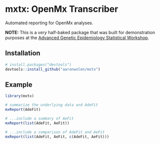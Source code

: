 # mxtx: OpenMx Transcriber

Automated reporting for OpenMx analyses.

**NOTE:** This is a *very* half-baked package that was built for demonstration purposes at the [Advanced Genetic Epidemiology Statistical Workshop](http://www.vipbg.vcu.edu/events/workshops/2017/ages/).

## Installation

```r
# install.packages("devtools")
devtools::install_github("aaronwolen/mxtx")
```

## Example

```r
library(mxtx)

# summarize the underlying data and AdeFit
mxReport(AdeFit)

# ...include a summary of AeFit
mxReport(list(AdeFit, AeFit))

# ...include a comparison of AdeFit and AeFit
mxReport(list(AdeFit, AeFit, c(AdeFit, AeFit)))
```

